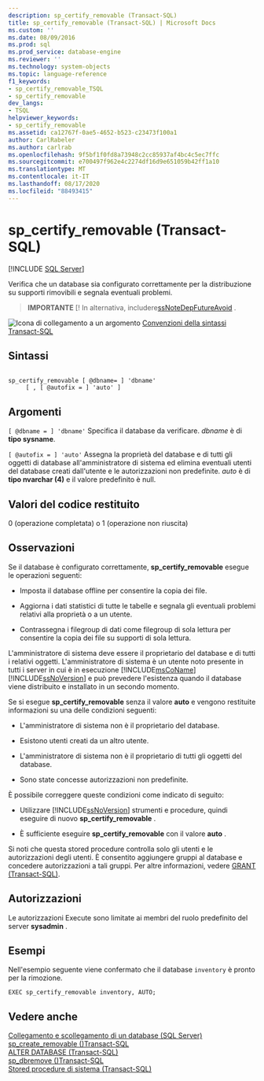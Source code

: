 ```yaml
---
description: sp_certify_removable (Transact-SQL)
title: sp_certify_removable (Transact-SQL) | Microsoft Docs
ms.custom: ''
ms.date: 08/09/2016
ms.prod: sql
ms.prod_service: database-engine
ms.reviewer: ''
ms.technology: system-objects
ms.topic: language-reference
f1_keywords:
- sp_certify_removable_TSQL
- sp_certify_removable
dev_langs:
- TSQL
helpviewer_keywords:
- sp_certify_removable
ms.assetid: ca12767f-0ae5-4652-b523-c23473f100a1
author: CarlRabeler
ms.author: carlrab
ms.openlocfilehash: 9f5bf1f0fd8a73948c2cc85937af4bc4c5ec7ffc
ms.sourcegitcommit: e700497f962e4c2274df16d9e651059b42ff1a10
ms.translationtype: MT
ms.contentlocale: it-IT
ms.lasthandoff: 08/17/2020
ms.locfileid: "88493415"
---
```

# <a name="sp_certify_removable-transact-sql"></a>sp_certify_removable (Transact-SQL)
[!INCLUDE [SQL Server](../../includes/applies-to-version/sqlserver.md)]

  Verifica che un database sia configurato correttamente per la distribuzione su supporti rimovibili e segnala eventuali problemi.  
  
> **IMPORTANTE** [! In alternativa, includere[ssNoteDepFutureAvoid](../../t-sql/statements/create-database-sql-server-transact-sql.md) .  
  
  
 ![Icona di collegamento a un argomento](../../database-engine/configure-windows/media/topic-link.gif "Icona di collegamento a un argomento") [Convenzioni della sintassi Transact-SQL](../../t-sql/language-elements/transact-sql-syntax-conventions-transact-sql.md)  
  
## <a name="syntax"></a>Sintassi  
  
```  
  
sp_certify_removable [ @dbname= ] 'dbname'  
     [ , [ @autofix = ] 'auto' ]  
```  
  
## <a name="arguments"></a>Argomenti  
`[ @dbname = ] 'dbname'` Specifica il database da verificare. *dbname* è di **tipo sysname**.  
  
`[ @autofix = ] 'auto'` Assegna la proprietà del database e di tutti gli oggetti di database all'amministratore di sistema ed elimina eventuali utenti del database creati dall'utente e le autorizzazioni non predefinite. *auto* è di **tipo nvarchar (4)** e il valore predefinito è null.  
  
## <a name="return-code-values"></a>Valori del codice restituito  
 0 (operazione completata) o 1 (operazione non riuscita)  
  
## <a name="remarks"></a>Osservazioni  
 Se il database è configurato correttamente, **sp_certify_removable** esegue le operazioni seguenti:  
  
-   Imposta il database offline per consentire la copia dei file.  
  
-   Aggiorna i dati statistici di tutte le tabelle e segnala gli eventuali problemi relativi alla proprietà o a un utente.  
  
-   Contrassegna i filegroup di dati come filegroup di sola lettura per consentire la copia dei file su supporti di sola lettura.  
  
 L'amministratore di sistema deve essere il proprietario del database e di tutti i relativi oggetti. L'amministratore di sistema è un utente noto presente in tutti i server in cui è in esecuzione [!INCLUDE[msCoName](../../includes/msconame-md.md)] [!INCLUDE[ssNoVersion](../../includes/ssnoversion-md.md)] e può prevedere l'esistenza quando il database viene distribuito e installato in un secondo momento.  
  
 Se si esegue **sp_certify_removable** senza il valore **auto** e vengono restituite informazioni su una delle condizioni seguenti:  
  
-   L'amministratore di sistema non è il proprietario del database.  
  
-   Esistono utenti creati da un altro utente.  
  
-   L'amministratore di sistema non è il proprietario di tutti gli oggetti del database.  
  
-   Sono state concesse autorizzazioni non predefinite.  
  
 È possibile correggere queste condizioni come indicato di seguito:  
  
-   Utilizzare [!INCLUDE[ssNoVersion](../../includes/ssnoversion-md.md)] strumenti e procedure, quindi eseguire di nuovo **sp_certify_removable** .  
  
-   È sufficiente eseguire **sp_certify_removable** con il valore **auto** .  
  
 Si noti che questa stored procedure controlla solo gli utenti e le autorizzazioni degli utenti. È consentito aggiungere gruppi al database e concedere autorizzazioni a tali gruppi. Per altre informazioni, vedere [GRANT &#40;Transact-SQL&#41;](../../t-sql/statements/grant-transact-sql.md).  
  
## <a name="permissions"></a>Autorizzazioni  
 Le autorizzazioni Execute sono limitate ai membri del ruolo predefinito del server **sysadmin** .  
  
## <a name="examples"></a>Esempi  
 Nell'esempio seguente viene confermato che il database `inventory` è pronto per la rimozione.  
  
```  
EXEC sp_certify_removable inventory, AUTO;  
```  
  
## <a name="see-also"></a>Vedere anche  
 [Collegamento e scollegamento di un database &#40;SQL Server&#41;](../../relational-databases/databases/database-detach-and-attach-sql-server.md)   
 [sp_create_removable &#40;&#41;Transact-SQL ](../../relational-databases/system-stored-procedures/sp-create-removable-transact-sql.md)   
 [ALTER DATABASE &#40;Transact-SQL&#41;](../../t-sql/statements/alter-database-transact-sql.md)   
 [sp_dbremove &#40;&#41;Transact-SQL ](../../relational-databases/system-stored-procedures/sp-dbremove-transact-sql.md)   
 [Stored procedure di sistema &#40;Transact-SQL&#41;](../../relational-databases/system-stored-procedures/system-stored-procedures-transact-sql.md)  
  
  
